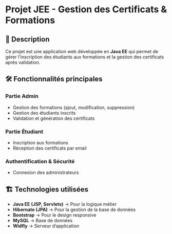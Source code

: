 # Projet JEE - Gestion des Certificats & Formations

## 🎯 Description
Ce projet est une application web développée en **Java EE** qui permet de gérer l'inscription des étudiants aux formations et la gestion des certificats après validation. 

## 🛠 Fonctionnalités principales
### Partie Admin
- Gestion des formations (ajout, modification, suppression)
- Gestion des étudiants inscrits
- Validation et génération des certificats

### Partie Étudiant
- Inscription aux formations
- Réception des certificats par email

### Authentification & Sécurité
- Connexion des administrateurs

## 🏗 Technologies utilisées
- **Java EE (JSP, Servlets)** → Pour la logique métier
- **Hibernate (JPA)** → Pour la gestion de la base de données
- **Bootstrap** → Pour le design responsive
- **MySQL** → Base de données
- **Widfly** → Serveur d’application

